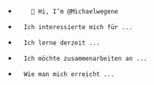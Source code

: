 -         👋 Hi, I’m @Michaelwegene       
-       Ich interessierte mich für ...     
-       Ich lerne derzeit ...     
-       Ich möchte zusammenarbeiten an ...     
-       Wie man mich erreicht ...     

<!---
Michaelwegene/Michaelwegene ist ein spezielles Repository, da sein README.md (diese Datei) auf Ihrem GitHub-Profil angezeigt wird.
Sie können auf den Vorschau-Link klicken, um einen Blick auf Ihre Änderungen zu werfen.
--->

